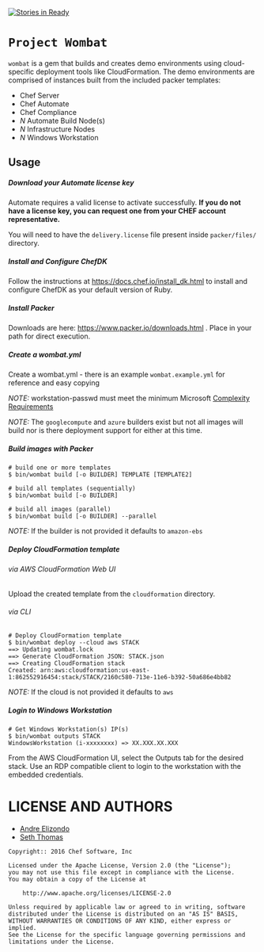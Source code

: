 [![Stories in Ready](https://badge.waffle.io/chef-cft/wombat.png?label=ready&title=Ready)](https://waffle.io/chef-cft/wombat)
# `Project Wombat`
`wombat` is a gem that builds and creates demo environments using cloud-specific deployment
tools like CloudFormation. The demo environments are comprised of instances built
from the included packer templates:

* Chef Server
* Chef Automate
* Chef Compliance
* _N_ Automate Build Node(s)
* _N_ Infrastructure Nodes
* _N_ Windows Workstation

Usage
------------

##### Download your Automate license key
Automate requires a valid license to activate successfully. **If you do
not have a license key, you can request one from your CHEF account
representative.**

You will need to have the `delivery.license` file present inside `packer/files/`
directory.

##### Install and Configure ChefDK

Follow the instructions at https://docs.chef.io/install_dk.html to install and configure ChefDK as your default version of Ruby.

##### Install Packer

Downloads are here: https://www.packer.io/downloads.html . Place in your path for direct execution.

##### Create a wombat.yml

Create a wombat.yml - there is an example `wombat.example.yml` for reference and easy copying

*NOTE:* workstation-passwd must meet the minimum Microsoft [Complexity Requirements](https://technet.microsoft.com/en-us/library/hh994562(v=ws.11).aspx)

*NOTE:* The `googlecompute` and `azure` builders exist but not all images will build nor is there deployment support for either at this time.

##### Build images with Packer

```
# build one or more templates
$ bin/wombat build [-o BUILDER] TEMPLATE [TEMPLATE2]

# build all templates (sequentially)
$ bin/wombat build [-o BUILDER]

# build all images (parallel)
$ bin/wombat build [-o BUILDER] --parallel
```

*NOTE:* If the builder is not provided it defaults to `amazon-ebs`

##### Deploy CloudFormation template

###### via AWS CloudFormation Web UI

Upload the created template from the `cloudformation` directory.

###### via CLI

```
# Deploy CloudFormation template
$ bin/wombat deploy --cloud aws STACK
==> Updating wombat.lock
==> Generate CloudFormation JSON: STACK.json
==> Creating CloudFormation stack
Created: arn:aws:cloudformation:us-east-1:862552916454:stack/STACK/2160c580-713e-11e6-b392-50a686e4bb82
```

*NOTE:* If the cloud is not provided it defaults to `aws`

##### Login to Windows Workstation

```
# Get Windows Workstation(s) IP(s)
$ bin/wombat outputs STACK
WindowsWorkstation (i-xxxxxxxx) => XX.XXX.XX.XXX
```

From the AWS CloudFormation UI, select the Outputs tab for the desired stack.
Use an RDP compatible client to login to the workstation with the embedded credentials.

LICENSE AND AUTHORS
===================
* [Andre Elizondo](https://github.com/andrewelizondo)
* [Seth Thomas](https://github.com/cheeseplus)

```text
Copyright:: 2016 Chef Software, Inc

Licensed under the Apache License, Version 2.0 (the "License");
you may not use this file except in compliance with the License.
You may obtain a copy of the License at

    http://www.apache.org/licenses/LICENSE-2.0

Unless required by applicable law or agreed to in writing, software
distributed under the License is distributed on an "AS IS" BASIS,
WITHOUT WARRANTIES OR CONDITIONS OF ANY KIND, either express or implied.
See the License for the specific language governing permissions and
limitations under the License.
```
